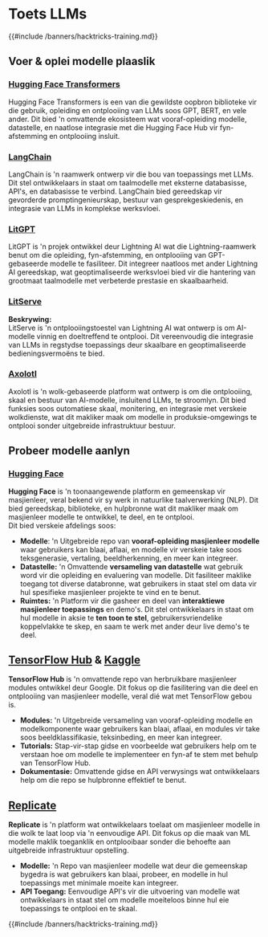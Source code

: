 # Toets LLMs

{{#include /banners/hacktricks-training.md}}

## Voer & oplei modelle plaaslik

### [**Hugging Face Transformers**](https://github.com/huggingface/transformers)

Hugging Face Transformers is een van die gewildste oopbron biblioteke vir die gebruik, opleiding en ontplooiing van LLMs soos GPT, BERT, en vele ander. Dit bied 'n omvattende ekosisteem wat vooraf-opleiding modelle, datastelle, en naatlose integrasie met die Hugging Face Hub vir fyn-afstemming en ontplooiing insluit.

### [**LangChain**](https://github.com/langchain-ai/langchain)

LangChain is 'n raamwerk ontwerp vir die bou van toepassings met LLMs. Dit stel ontwikkelaars in staat om taalmodelle met eksterne databasisse, API's, en databasisse te verbind. LangChain bied gereedskap vir gevorderde promptingenieurskap, bestuur van gesprekgeskiedenis, en integrasie van LLMs in komplekse werksvloei.

### [**LitGPT**](https://github.com/Lightning-AI/litgpt)

LitGPT is 'n projek ontwikkel deur Lightning AI wat die Lightning-raamwerk benut om die opleiding, fyn-afstemming, en ontplooiing van GPT-gebaseerde modelle te fasiliteer. Dit integreer naatloos met ander Lightning AI gereedskap, wat geoptimaliseerde werksvloei bied vir die hantering van grootmaat taalmodelle met verbeterde prestasie en skaalbaarheid.

### [**LitServe**](https://github.com/Lightning-AI/LitServe)

**Beskrywing:**\
LitServe is 'n ontplooiingstoestel van Lightning AI wat ontwerp is om AI-modelle vinnig en doeltreffend te ontplooi. Dit vereenvoudig die integrasie van LLMs in regstydse toepassings deur skaalbare en geoptimaliseerde bedieningsvermoëns te bied.

### [**Axolotl**](https://github.com/axolotl-ai-cloud/axolotl)

Axolotl is 'n wolk-gebaseerde platform wat ontwerp is om die ontplooiing, skaal en bestuur van AI-modelle, insluitend LLMs, te stroomlyn. Dit bied funksies soos outomatiese skaal, monitering, en integrasie met verskeie wolkdienste, wat dit makliker maak om modelle in produksie-omgewings te ontplooi sonder uitgebreide infrastruktuur bestuur.

## Probeer modelle aanlyn

### [**Hugging Face**](https://huggingface.co/)

**Hugging Face** is 'n toonaangewende platform en gemeenskap vir masjienleer, veral bekend vir sy werk in natuurlike taalverwerking (NLP). Dit bied gereedskap, biblioteke, en hulpbronne wat dit makliker maak om masjienleer modelle te ontwikkel, te deel, en te ontplooi.\
Dit bied verskeie afdelings soos:

* **Modelle**: 'n Uitgebreide repo van **vooraf-opleiding masjienleer modelle** waar gebruikers kan blaai, aflaai, en modelle vir verskeie take soos teksgenerasie, vertaling, beeldherkenning, en meer kan integreer.
* **Datastelle:** 'n Omvattende **versameling van datastelle** wat gebruik word vir die opleiding en evaluering van modelle. Dit fasiliteer maklike toegang tot diverse databronne, wat gebruikers in staat stel om data vir hul spesifieke masjienleer projekte te vind en te benut.
* **Ruimtes:** 'n Platform vir die gasheer en deel van **interaktiewe masjienleer toepassings** en demo's. Dit stel ontwikkelaars in staat om hul modelle in aksie te **ten toon te stel**, gebruikersvriendelike koppelvlakke te skep, en saam te werk met ander deur live demo's te deel.

## [**TensorFlow Hub**](https://www.tensorflow.org/hub) **&** [**Kaggle**](https://www.kaggle.com/)

**TensorFlow Hub** is 'n omvattende repo van herbruikbare masjienleer modules ontwikkel deur Google. Dit fokus op die fasilitering van die deel en ontplooiing van masjienleer modelle, veral dié wat met TensorFlow gebou is.

* **Modules:** 'n Uitgebreide versameling van vooraf-opleiding modelle en modelkomponente waar gebruikers kan blaai, aflaai, en modules vir take soos beeldklassifikasie, teksinbeding, en meer kan integreer.
* **Tutorials:** Stap-vir-stap gidse en voorbeelde wat gebruikers help om te verstaan hoe om modelle te implementeer en fyn-af te stem met behulp van TensorFlow Hub.
* **Dokumentasie:** Omvattende gidse en API verwysings wat ontwikkelaars help om die repo se hulpbronne effektief te benut.

## [**Replicate**](https://replicate.com/home)

**Replicate** is 'n platform wat ontwikkelaars toelaat om masjienleer modelle in die wolk te laat loop via 'n eenvoudige API. Dit fokus op die maak van ML modelle maklik toeganklik en ontplooibaar sonder die behoefte aan uitgebreide infrastruktuur opstelling.

* **Modelle:** 'n Repo van masjienleer modelle wat deur die gemeenskap bygedra is wat gebruikers kan blaai, probeer, en modelle in hul toepassings met minimale moeite kan integreer.
* **API Toegang:** Eenvoudige API's vir die uitvoering van modelle wat ontwikkelaars in staat stel om modelle moeiteloos binne hul eie toepassings te ontplooi en te skaal.

{{#include /banners/hacktricks-training.md}}

